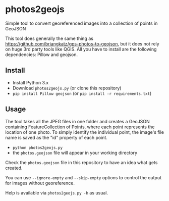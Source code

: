 # photos2geojs
Simple tool to convert georeferenced images into a collection of points in GeoJSON

This tool does generally the same thing as https://github.com/briangkatz/gps-photos-to-geojson, but it does not rely on huge 3rd party tools like QGIS. All you have to install are the following dependencies: Pillow and geojson.

## Install

* Install Python 3.x
* Download `photos2geojs.py` (or clone this repository)
* ``` pip install Pillow geojson ``` (or ``` pip install -r requirements.txt ```)

## Usage
The tool takes all the JPEG files in one folder and creates a GeoJSON containing FeatureCollection of Points, where each point represents the location of one photo. To simply identify the individual point, the image's file name is saved as the "id" property of each point.

* ``` python photos2geojs.py ```
* the `photos.geojson` file will appear in your working directory

Check the `photos.geojson` file in this repository to have an idea what gets created.

You can use `--ignore-empty` and `--skip-empty` options to control the output for images without georeference.

Help is available via `photos2geojs.py -h` as usual.